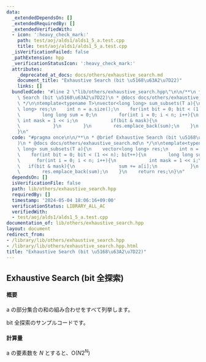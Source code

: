 ```yaml
---
data:
  _extendedDependsOn: []
  _extendedRequiredBy: []
  _extendedVerifiedWith:
  - icon: ':heavy_check_mark:'
    path: test/aoj/alds1/alds1_5_a.test.cpp
    title: test/aoj/alds1/alds1_5_a.test.cpp
  _isVerificationFailed: false
  _pathExtension: hpp
  _verificationStatusIcon: ':heavy_check_mark:'
  attributes:
    _deprecated_at_docs: docs/others/exhaustive_search.md
    document_title: "Exhaustive Search (bit \u5168\u63A2\u7D22)"
    links: []
  bundledCode: "#line 2 \"lib/others/exhaustive_search.hpp\"\n\n/**\n * @brief Exhaustive\
    \ Search (bit \u5168\u63A2\u7D22)\n * @docs docs/others/exhaustive_search.md\n\
    \ */\n\ntemplate<typename T>\nvector<long long> sum_subsets(T a){\n    vector<long\
    \ long> res;\n    int n = a.size();\n    for(int bit = 0; bit < (1 << n); bit++){\n\
    \        long long sum = 0;\n        for(int i = 0; i < n; i++){\n           \
    \ int mask = 1 << i;\n            if(bit & mask){\n                sum += a[i];\n\
    \            }\n        }\n        res.emplace_back(sum);\n    }\n    return res;\n\
    }\n"
  code: "#pragma once\n\n/**\n * @brief Exhaustive Search (bit \u5168\u63A2\u7D22\
    )\n * @docs docs/others/exhaustive_search.md\n */\n\ntemplate<typename T>\nvector<long\
    \ long> sum_subsets(T a){\n    vector<long long> res;\n    int n = a.size();\n\
    \    for(int bit = 0; bit < (1 << n); bit++){\n        long long sum = 0;\n  \
    \      for(int i = 0; i < n; i++){\n            int mask = 1 << i;\n         \
    \   if(bit & mask){\n                sum += a[i];\n            }\n        }\n\
    \        res.emplace_back(sum);\n    }\n    return res;\n}\n"
  dependsOn: []
  isVerificationFile: false
  path: lib/others/exhaustive_search.hpp
  requiredBy: []
  timestamp: '2024-05-04 18:06:16+09:00'
  verificationStatus: LIBRARY_ALL_AC
  verifiedWith:
  - test/aoj/alds1/alds1_5_a.test.cpp
documentation_of: lib/others/exhaustive_search.hpp
layout: document
redirect_from:
- /library/lib/others/exhaustive_search.hpp
- /library/lib/others/exhaustive_search.hpp.html
title: "Exhaustive Search (bit \u5168\u63A2\u7D22)"
---
```

## Exhaustive Search (bit 全探索)

#### 概要

a の部分集合の和の組み合わせをすべて列挙します。

bit 全探索のサンプルコードです。

#### 計算量

a の要素数を $N$ とすると、$\mathrm{O}(N 2^N)$